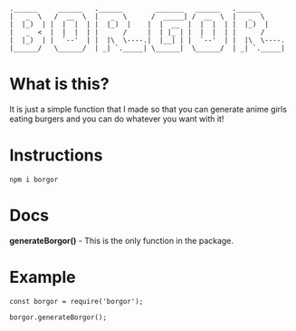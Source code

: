 ```
.______     ______   .______        _______   ______   .______      
|   _  \   /  __  \  |   _  \      /  _____| /  __  \  |   _  \     
|  |_)  | |  |  |  | |  |_)  |    |  |  __  |  |  |  | |  |_)  |    
|   _  <  |  |  |  | |      /     |  | |_ | |  |  |  | |      /     
|  |_)  | |  `--'  | |  |\  \----.|  |__| | |  `--'  | |  |\  \----.
|______/   \______/  | _| `._____| \______|  \______/  | _| `._____|
```

# What is this?
It is just a simple function that I made so that you can generate anime girls eating burgers and you can do whatever you want with it!


# Instructions
`npm i borgor`

# Docs
**generateBorgor()** - This is the only function in the package.

# Example
```
const borgor = require('borgor');

borgor.generateBorgor();
```
